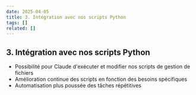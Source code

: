 ```yaml
---
date: 2025-04-05
title: 3. Intégration avec nos scripts Python
tags: []
related: []
---
```


## 3. Intégration avec nos scripts Python
- Possibilité pour Claude d'exécuter et modifier nos scripts de gestion de fichiers
- Amélioration continue des scripts en fonction des besoins spécifiques
- Automatisation plus poussée des tâches répétitives

#
